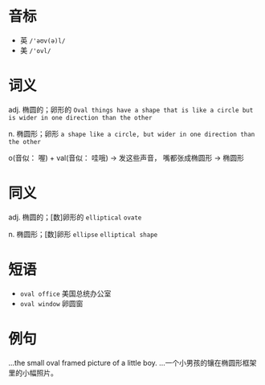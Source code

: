 # 音标

- 英 `/'əʊv(ə)l/`
- 美 `/'ovl/`

# 词义

adj. 椭圆的；卵形的
`Oval things have a shape that is like a circle but is wider in one direction than the other`

n. 椭圆形；卵形
`a shape like a circle, but wider in one direction than the other`



o(音似： 喔) + val(音似： 哇哦) → 发这些声音， 嘴都张成椭圆形 → 椭圆形

# 同义

adj. 椭圆的；[数]卵形的
`elliptical` `ovate`

n. 椭圆形；[数]卵形
`ellipse` `elliptical shape`

# 短语

- `oval office` 美国总统办公室
- `oval window` 卵圆窗

# 例句

...the small oval framed picture of a little boy.
…一个小男孩的镶在椭圆形框架里的小幅照片。


